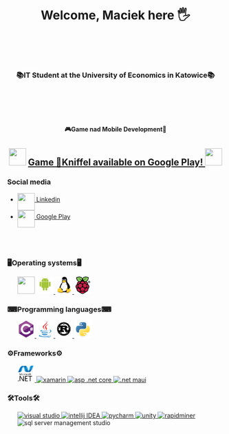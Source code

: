 <h1 align="center">Welcome, Maciek here 🖐</h1>
<h3 id="smallMarh" style="margin: 100px 0;" align="center">📚IT Student at the University of Economics in Katowice📚</h3>
<h4 align="center">🎮Game nad Mobile Development📱</h4>


<h2 align="center">
        <img src="https://play-lh.googleusercontent.com/94f05BJFtIRJDaGK1sWiZsIjxCEZJljlVnFdlHhPQqCIS4T5UxAWFY_v4GE0D_4W6x8=s180" width="40" height="40"/>
        <a href="https://play.google.com/store/apps/details?id=com.iogames.kniffel" target="_blank" rel="noreferrer">
        Game 🎲Kniffel available on Google Play!
        </a>
        <img src="https://play-lh.googleusercontent.com/94f05BJFtIRJDaGK1sWiZsIjxCEZJljlVnFdlHhPQqCIS4T5UxAWFY_v4GE0D_4W6x8=s180" width="40" height="40"/>
</h2>

<p>
    <h3>Social media</h3>
    <ul>
        <li>
            <div>
                <a href="https://www.linkedin.com/in/maciej-kuchcik-886760207/">
                    <img align="middle" src="https://cdn-icons-png.flaticon.com/512/174/174857.png" width="40" height="40"/>
                    Linkedin
                </a>
            </div> 
        </li>
            <li>
            <div>
                <a href="https://play.google.com/store/apps/dev?id=8148106107901304879">
                    <img align="middle" src="https://cdn.pixabay.com/photo/2016/08/31/00/49/google-1632434_960_720.png" width="40" height="40"/>
                    Google Play
                </a>
            </div> 
        </li>
    </ul>
</p


<br></br>
<p align="left"> 
    <h3>🖥Operating systems🖥</h3>
    <ul>
      <img src="https://icons-for-free.com/iconfiles/png/512/microsoft+os+pc+system+windows+windows10+icon-1320165732386329170.png" width="40" height="40"/> 
      <a href="https://developer.android.com" target="_blank" rel="noreferrer"> 
        <img src="https://raw.githubusercontent.com/devicons/devicon/master/icons/android/android-original-wordmark.svg" width="40" height="40"/> 
      </a>
      <a href="https://www.linux.org/" target="_blank" rel="noreferrer"> 
        <img src="https://raw.githubusercontent.com/devicons/devicon/master/icons/linux/linux-original.svg" alt="linux" width="40" height="40"/> 
      </a>
      <a href="https://www.raspberrypi.org/" target="_blank" rel="noreferrer"> 
        <img src="https://raw.githubusercontent.com/iiiypuk/rpi-icon/master/raspberry-pi-logo_resized_256.png" width="40" height="40"/> 
      </a>
    </ul>
</p>

<p align="left">   
  <h3>⌨Programming languages⌨</h3>
  <ul>
  
  </a> <a href="https://www.w3schools.com/cs/" target="_blank" rel="noreferrer">
    <img src="https://raw.githubusercontent.com/devicons/devicon/master/icons/csharp/csharp-original.svg" alt="csharp" width="40" height="40"/> 
  </a> 
  <a href="https://www.java.com" target="_blank" rel="noreferrer"> 
    <img src="https://raw.githubusercontent.com/devicons/devicon/master/icons/java/java-original.svg" alt="java" width="40" height="40"/> 
  </a>
  <a href="https://www.rust-lang.org" target="_blank" rel="noreferrer"> 
    <img src="https://raw.githubusercontent.com/devicons/devicon/master/icons/rust/rust-plain.svg" alt="rust" width="40" height="40"/> 
  </a>
  <a href="https://www.python.org" target="_blank" rel="noreferrer"> <img src="https://raw.githubusercontent.com/devicons/devicon/master/icons/python/python-original.svg" alt="python" width="40" height="40"/> 
  </a> 
  </ul>
</p>


<p align="left">   
  <h3>⚙Frameworks⚙</h3>
  <ul>
    <a href="https://dotnet.microsoft.com/" target="_blank" rel="noreferrer"> 
      <img src="https://raw.githubusercontent.com/devicons/devicon/master/icons/dot-net/dot-net-original-wordmark.svg" alt="dotnet" width="40" height="40"/> 
    </a>
    <a href="https://dotnet.microsoft.com/apps/xamarin" target="_blank" rel="noreferrer"> 
      <img src="https://raw.githubusercontent.com/detain/svg-logos/780f25886640cef088af994181646db2f6b1a3f8/svg/xamarin.svg" alt="xamarin" width="40" height="40"/> 
    </a>
    <a href="https://docs.microsoft.com/pl-pl/aspnet/core/introduction-to-aspnet-core?view=aspnetcore-6.0" target="_blank" rel="noreferrer"> 
      <img src="https://upload.wikimedia.org/wikipedia/commons/thumb/e/ee/.NET_Core_Logo.svg/2048px-.NET_Core_Logo.svg.png" alt="asp .net core" width="40" height="40"/> 
    </a>
    <a href="https://docs.microsoft.com/pl-pl/dotnet/maui/what-is-maui" target="_blank" rel="noreferrer"> 
      <img src="https://styles.redditmedia.com/t5_2odyx7/styles/communityIcon_19sk0x18irz41.png" alt=".net maui" width="40" height="40"/> 
    </a>
  </ul>
</p>

<p align="left">   
  <h3>🛠Tools🛠</h3>
  <ul>
    <a href="https://visualstudio.microsoft.com/pl/" target="_blank" rel="noreferrer"> 
      <img src="https://cdn-icons-png.flaticon.com/512/906/906324.png" alt="visual studio" width="40" height="40"/> 
    </a>
    <a href="https://www.jetbrains.com/idea/" target="_blank" rel="noreferrer"> 
      <img src="https://upload.wikimedia.org/wikipedia/commons/thumb/9/9c/IntelliJ_IDEA_Icon.svg/2048px-IntelliJ_IDEA_Icon.svg.png" alt="intellij IDEA" width="40" height="40"/> 
    </a>
    <a href="https://www.jetbrains.com/pycharm/" target="_blank" rel="noreferrer"> 
      <img src="https://upload.wikimedia.org/wikipedia/commons/thumb/1/1d/PyCharm_Icon.svg/1024px-PyCharm_Icon.svg.png" alt="pycharm" width="40" height="40"/> 
    </a>
    <a href="https://unity.com/" target="_blank" rel="noreferrer"> 
      <img src="https://cdn4.iconfinder.com/data/icons/various-icons-2/476/Unity.png" alt="unity" width="40" height="40"/> 
    </a>
    <a href="https://rapidminer.com/" target="_blank" rel="noreferrer"> 
      <img src="https://yt3.ggpht.com/ytc/AKedOLSZzua1G6iU99tly9DfZL0GsyCQeONKPxm7UU2INg=s900-c-k-c0x00ffffff-no-rj" alt="rapidminer" width="40" height="40"/> 
    </a>
    <img src="https://www.edureka.co/blog/wp-content/uploads/2019/10/logo.png" alt="sql server management studio" width="40" height="40"/> 
  </ul>
</p>


